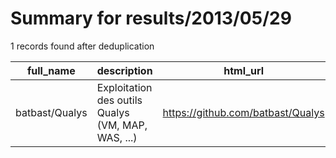 
# Summary for results/2013/05/29
    
1 records found after deduplication

| full_name | description | html_url | matched_list | matched_count | pushed_at | size | stargazers_count | language | forks_count |
|----------------|----------------------------------------------------|-----------------------------------|----------------|-----------------|---------------------------|--------|--------------------|------------|---------------|
| batbast/Qualys | Exploitation des outils Qualys (VM, MAP, WAS, ...) | https://github.com/batbast/Qualys | ['exploit'] | 1 | 2013-05-29 16:13:35+00:00 | 120 | 1 | nan | 0 |
